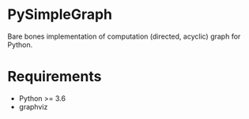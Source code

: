 # PySimpleGraph

Bare bones implementation of computation (directed, acyclic) graph for Python.

# Requirements

- Python >= 3.6
- graphviz
